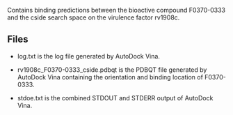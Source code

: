 Contains binding predictions between the bioactive compound F0370-0333 and the cside search space on the virulence factor rv1908c.

## Files

- log.txt is the log file generated by AutoDock Vina.

- rv1908c_F0370-0333_cside.pdbqt is the PDBQT file generated by AutoDock Vina containing the orientation and binding location of F0370-0333.

- stdoe.txt is the combined STDOUT and STDERR output of AutoDock Vina.

